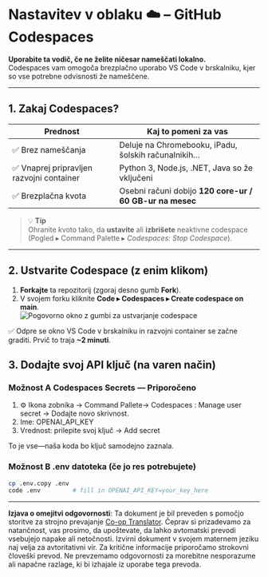 <!--
CO_OP_TRANSLATOR_METADATA:
{
  "original_hash": "be9cef0460b3696ed5d8f6f8d2f64d45",
  "translation_date": "2025-08-26T19:46:45+00:00",
  "source_file": "00-course-setup/01-setup-cloud.md",
  "language_code": "sl"
}
-->
# Nastavitev v oblaku ☁️ – GitHub Codespaces

**Uporabite ta vodič, če ne želite ničesar nameščati lokalno.**  
Codespaces vam omogoča brezplačno uporabo VS Code v brskalniku, kjer so vse potrebne odvisnosti že nameščene.

---

## 1.  Zakaj Codespaces?

| Prednost | Kaj to pomeni za vas |
|----------|---------------------|
| ✅ Brez nameščanja | Deluje na Chromebooku, iPadu, šolskih računalnikih… |
| ✅ Vnaprej pripravljen razvojni container | Python 3, Node.js, .NET, Java so že vključeni |
| ✅ Brezplačna kvota | Osebni računi dobijo **120 core-ur / 60 GB-ur na mesec** |

> 💡 **Tip**  
> Ohranite kvoto tako, da **ustavite** ali **izbrišete** neaktivne codespace  
> (Pogled ▸ Command Palette ▸ *Codespaces: Stop Codespace*).

---

## 2.  Ustvarite Codespace (z enim klikom)

1. **Forkajte** ta repozitorij (zgoraj desno gumb **Fork**).  
2. V svojem forku kliknite **Code ▸ Codespaces ▸ Create codespace on main**.  
   ![Pogovorno okno z gumbi za ustvarjanje codespace](../../../00-course-setup/images/who-will-pay.webp)

✅ Odpre se okno VS Code v brskalniku in razvojni container se začne graditi.
Prvič to traja **~2 minuti**.

## 3. Dodajte svoj API ključ (na varen način)

### Možnost A Codespaces Secrets — Priporočeno

1. ⚙️ Ikona zobnika -> Command Pallete-> Codespaces : Manage user secret -> Dodajte novo skrivnost.
2. Ime: OPENAI_API_KEY
3. Vrednost: prilepite svoj ključ → Add secret

To je vse—naša koda bo ključ samodejno zaznala.

### Možnost B .env datoteka (če jo res potrebujete)

```bash
cp .env.copy .env
code .env         # fill in OPENAI_API_KEY=your_key_here
```

---

**Izjava o omejitvi odgovornosti**:
Ta dokument je bil preveden s pomočjo storitve za strojno prevajanje [Co-op Translator](https://github.com/Azure/co-op-translator). Čeprav si prizadevamo za natančnost, vas prosimo, da upoštevate, da lahko avtomatski prevodi vsebujejo napake ali netočnosti. Izvirni dokument v svojem maternem jeziku naj velja za avtoritativni vir. Za kritične informacije priporočamo strokovni človeški prevod. Ne prevzemamo odgovornosti za morebitne nesporazume ali napačne razlage, ki bi izhajale iz uporabe tega prevoda.